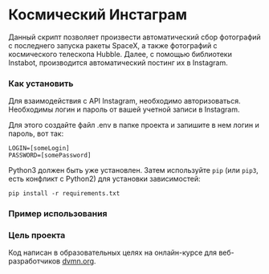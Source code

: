 # Космический Инстаграм

Данный скрипт позволяет произвести автоматический сбор фотографий c последнего запуска ракеты SpaceX, а также фотографий с космического телескопа Hubble. Далее, с помощью библиотеки Instabot, производится автоматический постинг их в Instagram.

### Как установить

Для взаимодействия с API Instagram, необходимо авторизоваться. Необходимы логин и пароль от вашей учетной записи в Instagram.

Для этого создайте файл .env в папке проекта и запишите в нем логин и пароль, вот так:
```
LOGIN=[someLogin]
PASSWORD=[somePassword]
```
Python3 должен быть уже установлен. 
Затем используйте `pip` (или `pip3`, есть конфликт с Python2) для установки зависимостей:
```
pip install -r requirements.txt
```
### Пример использования

### Цель проекта

Код написан в образовательных целях на онлайн-курсе для веб-разработчиков [dvmn.org](https://dvmn.org/).
